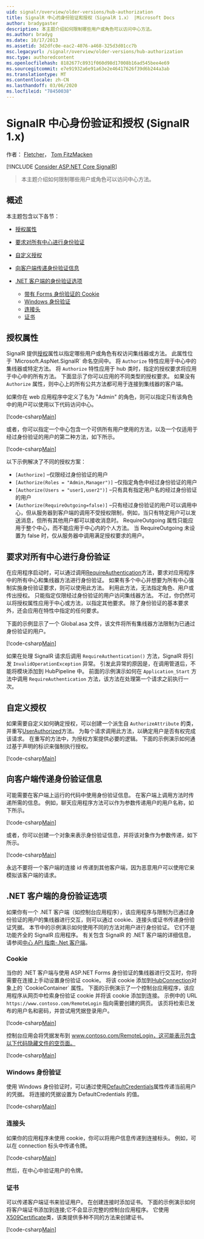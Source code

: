 ```yaml
---
uid: signalr/overview/older-versions/hub-authorization
title: SignalR 中心的身份验证和授权（SignalR 1.x） |Microsoft Docs
author: bradygaster
description: 本主题介绍如何限制哪些用户或角色可以访问中心方法。
ms.author: bradyg
ms.date: 10/17/2013
ms.assetid: 3d2dfc0e-eac2-4076-a468-325d3d01cc7b
msc.legacyurl: /signalr/overview/older-versions/hub-authorization
msc.type: authoredcontent
ms.openlocfilehash: 8182677c8931f060d98d17008b16ad545bee4e69
ms.sourcegitcommit: e7e91932a6e91a63e2e46417626f39d6b244a3ab
ms.translationtype: MT
ms.contentlocale: zh-CN
ms.lasthandoff: 03/06/2020
ms.locfileid: "78450038"
---
```

# <a name="authentication-and-authorization-for-signalr-hubs-signalr-1x"></a>SignalR 中心身份验证和授权 (SignalR 1.x)

作者： [Fletcher](https://github.com/pfletcher)， [Tom FitzMacken](https://github.com/tfitzmac)

[!INCLUDE [Consider ASP.NET Core SignalR](~/includes/signalr/signalr-version-disambiguation.md)]

> 本主题介绍如何限制哪些用户或角色可以访问中心方法。

## <a name="overview"></a>概述

本主题包含以下各节：

- [授权属性](#authorizeattribute)
- [要求对所有中心进行身份验证](#requireauth)
- [自定义授权](#custom)
- [向客户端传递身份验证信息](#passauth)
- [.NET 客户端的身份验证选项](#authoptions)

    - [带有 Forms 身份验证的 Cookie](#cookie)
    - [Windows 身份验证](#windows)
    - [连接头](#header)
    - [证书](#certificate)

<a id="authorizeattribute"></a>

## <a name="authorize-attribute"></a>授权属性

SignalR 提供[授权](https://msdn.microsoft.com/library/microsoft.aspnet.signalr.authorizeattribute(v=vs.111).aspx)属性以指定哪些用户或角色有权访问集线器或方法。 此属性位于 `Microsoft.AspNet.SignalR` 命名空间中。 将 `Authorize` 特性应用于中心中的集线器或特定方法。 将 `Authorize` 特性应用于 hub 类时，指定的授权要求将应用于中心中的所有方法。 下面显示了你可以应用的不同类型的授权要求。 如果没有 `Authorize` 属性，则中心上的所有公共方法都可用于连接到集线器的客户端。

如果你在 web 应用程序中定义了名为 "Admin" 的角色，则可以指定只有该角色中的用户可以使用以下代码访问中心。

[!code-csharp[Main](hub-authorization/samples/sample1.cs)]

或者，你可以指定一个中心包含一个可供所有用户使用的方法，以及一个仅适用于经过身份验证的用户的第二种方法，如下所示。

[!code-csharp[Main](hub-authorization/samples/sample2.cs)]

以下示例解决了不同的授权方案：

- `[Authorize]` –仅限经过身份验证的用户
- `[Authorize(Roles = "Admin,Manager")]` –仅指定角色中经过身份验证的用户
- `[Authorize(Users = "user1,user2")]` –只有具有指定用户名的经过身份验证的用户
- `[Authorize(RequireOutgoing=false)]` –只有经过身份验证的用户可以调用中心，但从服务器到客户端的调用不受授权限制，例如，当只有特定用户可以发送消息，但所有其他用户都可以接收消息时。 RequireOutgoing 属性只能应用于整个中心，而不能应用于中心内的个人方法。 当 RequireOutgoing 未设置为 false 时，仅从服务器中调用满足授权要求的用户。

<a id="requireauth"></a>

## <a name="require-authentication-for-all-hubs"></a>要求对所有中心进行身份验证

在应用程序启动时，可以通过调用[RequireAuthentication](https://msdn.microsoft.com/library/microsoft.aspnet.signalr.hubpipelineextensions.requireauthentication(v=vs.111).aspx)方法，要求对应用程序中的所有中心和集线器方法进行身份验证。 如果有多个中心并想要为所有中心强制实施身份验证要求，则可以使用此方法。 利用此方法，无法指定角色、用户或传出授权。 只能指定仅限经过身份验证的用户访问集线器方法。 不过，你仍然可以将授权属性应用于中心或方法，以指定其他要求。 除了身份验证的基本要求外，还会应用在特性中指定的任何要求。

下面的示例显示了一个 Global.asa 文件，该文件将所有集线器方法限制为已通过身份验证的用户。

[!code-csharp[Main](hub-authorization/samples/sample3.cs)]

如果在处理 SignalR 请求后调用 `RequireAuthentication()` 方法，SignalR 将引发 `InvalidOperationException` 异常。 引发此异常的原因是，在调用管道后，不能将模块添加到 HubPipeline 中。 前面的示例演示如何在 `Application_Start` 方法中调用 `RequireAuthentication` 方法，该方法在处理第一个请求之前执行一次。

<a id="custom"></a>

## <a name="customized-authorization"></a>自定义授权

如果需要自定义如何确定授权，可以创建一个派生自 `AuthorizeAttribute` 的类，并重写[UserAuthorized](https://msdn.microsoft.com/library/microsoft.aspnet.signalr.authorizeattribute.userauthorized(v=vs.111).aspx)方法。 为每个请求调用此方法，以确定用户是否有权完成该请求。 在重写的方法中，为授权方案提供必要的逻辑。 下面的示例演示如何通过基于声明的标识来强制执行授权。

[!code-csharp[Main](hub-authorization/samples/sample4.cs)]

<a id="passauth"></a>

## <a name="pass-authentication-information-to-clients"></a>向客户端传递身份验证信息

可能需要在客户端上运行的代码中使用身份验证信息。 在客户端上调用方法时传递所需的信息。 例如，聊天应用程序方法可以作为参数传递用户的用户名称，如下所示。

[!code-csharp[Main](hub-authorization/samples/sample5.cs)]

或者，你可以创建一个对象来表示身份验证信息，并将该对象作为参数传递，如下所示。

[!code-csharp[Main](hub-authorization/samples/sample6.cs)]

永远不要将一个客户端的连接 id 传递到其他客户端，因为恶意用户可以使用它来模拟该客户端的请求。

<a id="authoptions"></a>

## <a name="authentication-options-for-net-clients"></a>.NET 客户端的身份验证选项

如果你有一个 .NET 客户端（如控制台应用程序），该应用程序与限制为已通过身份验证的用户的集线器进行交互，则可以通过 cookie、连接头或证书传递身份验证凭据。 本节中的示例演示如何使用不同的方法对用户进行身份验证。 它们不是功能齐全的 SignalR 应用程序。 有关包含 SignalR 的 .NET 客户端的详细信息，请参阅[中心 API 指南-.Net 客户端](../guide-to-the-api/hubs-api-guide-net-client.md)。

<a id="cookie"></a>

### <a name="cookie"></a>Cookie

当你的 .NET 客户端与使用 ASP.NET Forms 身份验证的集线器进行交互时，你将需要在连接上手动设置身份验证 cookie。 将该 cookie 添加到[HubConnection](https://msdn.microsoft.com/library/microsoft.aspnet.signalr.client.hubs.hubconnection(v=vs.111).aspx)对象上的 `CookieContainer` 属性。 下面的示例演示了一个控制台应用程序，该应用程序从网页中检索身份验证 cookie 并将该 cookie 添加到连接。 示例中的 URL `https://www.contoso.com/RemoteLogin` 指向需要创建的网页。 该页将检索已发布的用户名和密码，并尝试用凭据登录用户。

[!code-csharp[Main](hub-authorization/samples/sample7.cs)]

控制台应用会将凭据发布到 www.contoso.com/RemoteLogin，这可能表示包含以下代码隐藏文件的空页面。

[!code-csharp[Main](hub-authorization/samples/sample8.cs)]

<a id="windows"></a>

### <a name="windows-authentication"></a>Windows 身份验证

使用 Windows 身份验证时，可以通过使用[DefaultCredentials](https://msdn.microsoft.com/library/system.net.credentialcache.defaultcredentials.aspx)属性传递当前用户的凭据。 将连接的凭据设置为 DefaultCredentials 的值。

[!code-csharp[Main](hub-authorization/samples/sample9.cs?highlight=6)]

<a id="header"></a>

### <a name="connection-header"></a>连接头

如果你的应用程序未使用 cookie，你可以将用户信息传递到连接标头。 例如，可以在 connection 标头中传递令牌。

[!code-csharp[Main](hub-authorization/samples/sample10.cs?highlight=6)]

然后，在中心中验证用户的令牌。

<a id="certificate"></a>

### <a name="certificate"></a>证书

可以传递客户端证书来验证用户。 在创建连接时添加证书。 下面的示例演示如何将客户端证书添加到连接;它不会显示完整的控制台应用程序。 它使用[X509Certificate](https://msdn.microsoft.com/library/system.security.cryptography.x509certificates.x509certificate.aspx)类，该类提供多种不同的方法来创建证书。

[!code-csharp[Main](hub-authorization/samples/sample11.cs?highlight=6)]

